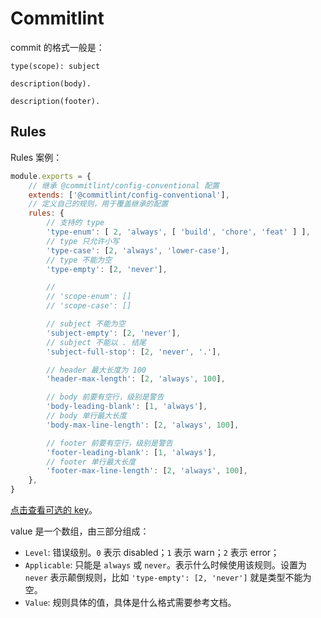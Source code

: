 # Commitlint

commit 的格式一般是：

```
type(scope): subject

description(body).

description(footer).
```

## Rules

Rules 案例：

```js
module.exports = {
    // 继承 @commitlint/config-conventional 配置
    extends: ['@commitlint/config-conventional'],
    // 定义自己的规则，用于覆盖继承的配置
    rules: {
        // 支持的 type
        'type-enum': [ 2, 'always', [ 'build', 'chore', 'feat' ] ],
        // type 只允许小写
        'type-case': [2, 'always', 'lower-case'],
        // type 不能为空
        'type-empty': [2, 'never'],

        //
        // 'scope-enum': []
        // 'scope-case': []

        // subject 不能为空
        'subject-empty': [2, 'never'],
        // subject 不能以 . 结尾
        'subject-full-stop': [2, 'never', '.'],

        // header 最大长度为 100
        'header-max-length': [2, 'always', 100],

        // body 前要有空行，级别是警告
        'body-leading-blank': [1, 'always'],
        // body 单行最大长度
        'body-max-line-length': [2, 'always', 100],

        // footer 前要有空行，级别是警告
        'footer-leading-blank': [1, 'always'],
        // footer 单行最大长度
        'footer-max-line-length': [2, 'always', 100],
    },
}
```

[点击查看可选的 key](https://commitlint.js.org/#/reference-rules?id=available-rules)。

value 是一个数组，由三部分组成：

- `Level`: 错误级别。`0` 表示 disabled；`1` 表示 warn；`2` 表示 error；
- `Applicable`: 只能是 `always` 或 `never`。表示什么时候使用该规则。设置为 `never` 表示颠倒规则，比如 `'type-empty': [2, 'never']` 就是类型不能为空。
- `Value`: 规则具体的值，具体是什么格式需要参考文档。
